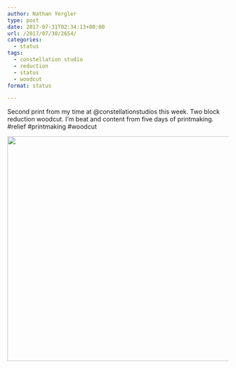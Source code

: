 ```yaml
---
author: Nathan Yergler
type: post
date: 2017-07-31T02:34:13+00:00
url: /2017/07/30/2654/
categories:
  - status
tags:
  - constellation studio
  - reduction
  - status
  - woodcut
format: status

---
```

Second print from my time at @constellationstudios this week. Two block reduction woodcut. I’m beat and content from five days of printmaking. #relief #printmaking #woodcut

<img loading="lazy" src="http://ift.tt/2he38KG" width="600" height="512" />
